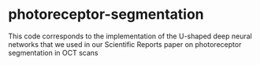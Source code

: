 # photoreceptor-segmentation
This code corresponds to the implementation of the U-shaped deep neural networks that we used in our Scientific Reports paper on photoreceptor segmentation in OCT scans
